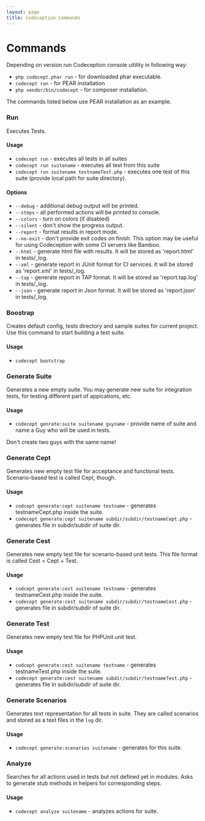 ```yaml
---
layout: page
title: Codeception Commands
---
```


# Commands

Depending on version run Codeception console uitility in following way:

* `php codecept.phar run` - for downloaded phar executable.
* `codecept run` - for PEAR installation
* `php vendor/bin/codecept` -  for composer installation.

The commands listed below use PEAR installation as an example.

### Run

Executes Tests. 

#### Usage

* `codecept run` - executes all tests in all suites
* `codecept run suitename` - executes all test from this suite
* `codecept run suitename testnameTest.php` - executes one test of this suite (provide local path for suite directory). 

#### Options

* `--debug` - additional debug output will be printed.
* `--steps` - all performed actions will be printed to console.
* `--colors` - turn on colors (if disabled)
* `--silent` - don't show the progress output.
* `--report` - format results in report mode.
* `--no-exit` - don't provide exit codes on finish. This option may be useful for using Codeception with some CI servers like Bamboo.
* `--html` - generate html file with results. It will be stored as 'report.html' in tests/_log.
* `--xml` - generate report in JUnit format for CI services. It will be stored as 'report.xml' in tests/_log.
* `--tap` - generate report in TAP format. It will be stored as 'report.tap.log' in tests/_log.
* `--json` - generate report in Json format. It will be stored as 'report.json' in tests/_log.

### Boostrap

Creates default config, tests directory and sample suites for current project.
Use this command to start building a test suite.

#### Usage

* `codecept bootstrap`

### Generate Suite

Generates a new empty suite. You may generate new suite for integration tests, for testing different part of appications, etc.

#### Usage

* `codecept genrate:suite suitename guyname` - provide name of suite and name a Guy who will be used in tests.

Don't create two guys with the same name!

### Generate Cept

Generates new empty test file for acceptance and functional tests. Scenario-based test is called Cept, though.

#### Usage

* `codcept generate:cept suitename testname` - generates testnameCept.php inside the suite.
* `codecept generate:cept suitename subdir/subdir/testnameCept.php` - generates file in subdir/subdir of suite dir.

### Generate Cest

Generates new empty test file for scenario-based unit tests. This file format is called Cest = Cept + Test.

#### Usage

* `codcept generate:cest suitename testname` - generates testnameCest.php inside the suite.
* `codecept generate:cest suitename subdir/subdir/testnameCest.php` - generates file in subdir/subdir of suite dir.

### Generate Test

Generates new empty test file for PHPUnit unit test.

#### Usage

* `codcept generate:cest suitename testname` - generates testnameTest.php inside the suite.
* `codecept generate:cest suitename subdir/subdir/testnameTest.php` - generates file in subdir/subdir of suite dir.

### Generate Scenarios

Generates text representation for all tests in suite. They are called scenarios and stored as a text files in the `log` dir.

#### Usage

* `codecept generate:scenarios suitename` - generates for this suite.

### Analyze

Searches for all actions used in tests but not defined yet in modules. Asks to generate stub methods in helpers for corresponding steps.

#### Usage

* `codecept analyze suitename` - analyzes actions for suite.

